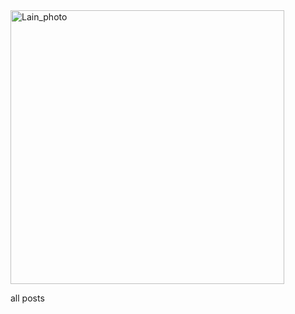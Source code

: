 <img width="438" alt="Lain_photo" src="https://github.com/lains-goodbye/lains-goodbye.github.io/assets/166209434/0f79624a-5613-4879-9eab-c51de0e03761">

all posts
